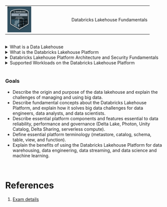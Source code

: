 <table>
  <tr>
    <td><img src="assets/20230317_184614_image.png" width=40%></td>
    <td>Databricks Lakehouse Fundamentals</td>
  </tr>
 </table>

<br>

<details>
<summary>
    What is a Data Lakehouse
</summary>

<br>

A datalake house, also known as a lakehouse, is a modern data architecture that combines the best features of data lakes and data warehouses. It allows organizations to store and analyze both structured and unstructured data at scale, while providing features traditionally associated with data warehouses such as ACID transactions, schema enforcement, and query optimization. In other words, a datalake house is a unified platform for data engineering, data science, and analytics that is designed to be more reliable, performant, and cost-effective than traditional data management systems.

<br>

Benefits:

|                                |                                   |
| ------------------------------ | --------------------------------- |
| Transaction support            | Schema enforcement and governance |
| Data governance                | BI Support                        |
| Decouple storage from compute  | Open storage formats              |
| Support for diverse data types | Support for diverse workloads     |
| End-to-end streaming           |                                   |

<br>

</details>

<details>
<summary>
    What is the Databricks Lakehouse Platform
</summary>

<br>

- The first one in the cloud.
- Delta lake reliability and performance.
- Unify data warehouse and AI use cases.
- Simple, Open, Multicloud.
- Flexibility to share you data.

<br>

</details>

<details>
<summary>
    Databricks Lakehouse Platform Architecture and Security Fundamentals
</summary>

- Data Reliability and Performance

    > bad data in = bad data out

    Traditional Data Lakes:
    >   - Lack of ACID transaction support
    >   - Lack schema enforce 
    >   - Lack of integration with a data Catalog.
    >   - Too many small files.

    <br>

    The delta lake solves the problems from the traditional warehouse and add the following benefits:
    >   - Audit historical and time travel
    >      - Easy rollback
    >   - Unify streaming and batch data process
    >   - The base are the delta tables

    Photon
    >   - It's a next generation query engine
    >       - Compatible with spark
    >       - 7x faster
    >       - Don't need changes from the spark code

    <br>

- Unified Governance and Security
    Unit Catalog:
    >   - Common governance model based on ANSI SQL
    >       - Enforce fine grain access, column level
    >       - For any cloud, data and AI
    >   - User interface for data search and discover
    >   - Data lineage, data and column level
  
    <br>
    
    Delta Sharing
    >   - Share live in parquet
    >   - Centralize administration and governance
    >   - Privacy face
    >   - Rest protocol

- Instant Compute and Serverless
- Introduction to Lakehouse Data Management Terminology

</details>

<details>
<summary>
    Supported Workloads on the Databricks Lakehouse Platform

</summary>

- Supported Workload: Data warehousing
- Supported Workload: Data engineering
- Supported Workload: Data streaming
- Supported Workload: Data science and machine learning

</details>

<br>

### Goals

- Describe the origin and purpose of the data lakehouse and explain the challenges of managing and using big data.
- Describe fundamental concepts about the Databricks Lakehouse Platform, and explain how it solves big data challenges for data engineers, data analysts, and data scientists.
- Describe essential platform components and features essential to data reliability, performance and governance (Delta Lake, Photon, Unity Catalog, Delta Sharing, serverless compute).
- Define essential platform terminology (metastore, catalog, schema, table, view, and function).
- Explain the benefits of using the Databricks Lakehouse Platform for data warehousing, data engineering, data streaming, and data science and machine learning.

<br>

# References

1. [Exam details](https://www.databricks.com/learn/certification/lakehouse-platform-fundamentals)
